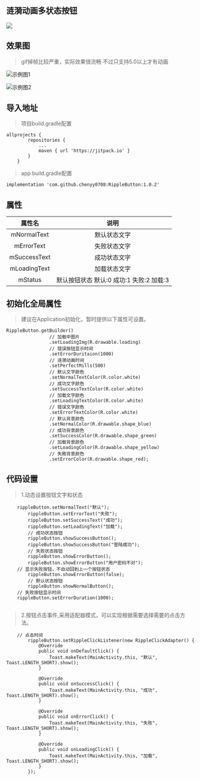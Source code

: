 ## 涟漪动画多状态按钮


[![](https://jitpack.io/v/chenyy0708/RippleButton.svg)](https://jitpack.io/#chenyy0708/RippleButton)


## 效果图

> gif掉帧比较严重，实际效果很流畅  不过只支持5.0以上才有动画

![示例图1](https://github.com/chenyy0708/RippleButton/blob/master/img/%E5%A4%9A%E7%8A%B6%E6%80%81%E6%8C%89%E9%92%AE%E5%88%87%E6%8D%A2.gif)

![示例图2](https://github.com/chenyy0708/RippleButton/blob/01a715d9d27863b87c5f25a7ec94d77eae603d41/img/%E5%A4%9A%E7%8A%B6%E6%80%81%E6%8C%89%E9%92%AE%E7%82%B9%E5%87%BB.gif)


## 导入地址


> 项目build.gradle配置

```
allprojects {
		repositories {
			...
			maven { url 'https://jitpack.io' }
		}
	}
```

> app build.gradle配置

```
implementation 'com.github.chenyy0708:RippleButton:1.0.2'
```

## 属性

| 属性名                |  说明 |
| :----------------: |:-------------:|
| mNormalText     |  默认状态文字 |
| mErrorText     |  失败状态文字 |
| mSuccessText     |  成功状态文字 |
| mLoadingText     |  加载状态文字 |
| mStatus     |  默认按钮状态   默认:0  成功:1 失败:2 加载:3  |

## 初始化全局属性

> 建议在Application初始化，暂时提供以下属性可设置。

```
RippleButton.getBuilder()
                // 加载中图片
                .setLoadingImg(R.drawable.loading)
                // 错误按钮显示时间
                .setErrorDuritaion(1000)
                // 涟漪动画时间
                .setPerfectMills(500)
                // 默认文字颜色
                .setNormalTextColor(R.color.white)
                // 成功文字颜色
                .setSuccessTextColor(R.color.white)
                // 加载文字颜色
                .setLoadingTextColor(R.color.white)
                // 错误文字颜色
                .setErrorTextColor(R.color.white)
                // 默认背景颜色
                .setNormalColor(R.drawable.shape_blue)
                // 成功背景颜色
                .setSuccessColor(R.drawable.shape_green)
                // 加载背景颜色
                .setLoadingColor(R.drawable.shape_yellow)
                // 失敗背景颜色
                .setErrorColor(R.drawable.shape_red);
```

## 代码设置

> 1.动态设置按钮文字和状态

```
	rippleButton.setNormalText("默认");
        rippleButton.setErrorText("失败");
        rippleButton.setSuccessText("成功");
        rippleButton.setLoadingText("加载");
        // 成功状态按钮
        rippleButton.showSuccessButton();
        rippleButton.showSuccessButton("登陆成功");
        // 失败状态按钮
        rippleButton.showErrorButton();
        rippleButton.showErrorButton("用户密码不对");
	// 显示失败按钮，不自动回到上一个按钮状态
        rippleButton.showErrorButton(false);
        // 默认状态按钮
        rippleButton.showNormalButton();
	// 失败按钮显示时间
	rippleButton.setErrorDuration(1000);
	

```

> 2.按钮点击事件,采用适配器模式，可以实现根据需要选择需要的点击方法。

```
	// 点击时间
        rippleButton.setRippleClickListener(new RippleClickAdapter() {
            @Override
            public void onDefaultClick() {
                Toast.makeText(MainActivity.this, "默认", Toast.LENGTH_SHORT).show();
            }

            @Override
            public void onSuccessClick() {
                Toast.makeText(MainActivity.this, "成功", Toast.LENGTH_SHORT).show();
            }

            @Override
            public void onErrorClick() {
                Toast.makeText(MainActivity.this, "失败", Toast.LENGTH_SHORT).show();
            }

            @Override
            public void onLoadingClick() {
                Toast.makeText(MainActivity.this, "加载", Toast.LENGTH_SHORT).show();
            }
        });

```
